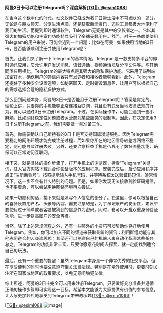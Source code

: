 **阿曼3日卡可以注册Telegram吗？深度解析[[TG💪+ @esim1088](https://t.me/s/esim1088)]**

在当今这个数字化的时代，社交软件已经成为我们日常生活中不可或缺的一部分。无论是与朋友聊天、分享生活点滴，还是获取新闻资讯，这些工具都极大地便利了我们的生活。而提到即时通讯软件，Telegram无疑是其中的佼佼者之一。它以其强大的加密功能和丰富的功能特性吸引了全球无数用户。然而，对于一些想要使用Telegram的用户来说，可能会遇到一个问题：比如在阿曼，如果使用当地的3日卡，是否能够顺利注册并使用Telegram呢？

首先，让我们来了解一下Telegram的基本情况。Telegram是一款支持多平台的即时通讯应用，它允许用户发送消息、语音通话、视频通话以及分享文件等。与其他同类应用相比，Telegram的最大特点是其强大的隐私保护功能。它采用了端到端加密技术，确保用户的通信内容只有发送者和接收者能够看到。此外，Telegram还提供了多种安全设置选项，如秘密聊天、定时销毁消息等，让用户可以根据自己的需求选择合适的隐私保护方式。

那么回到问题本身，阿曼的3日卡是否能用于注册Telegram呢？答案是肯定的。理论上讲，只要你的手机能够正常连接互联网，并且没有违反当地法律法规的行为，就可以通过3日卡注册Telegram。不过，在实际操作中，可能会遇到一些小麻烦，比如网络稳定性问题或者运营商对某些服务的限制等。因此，在决定使用3日卡注册Telegram之前，我们需要做一些准备工作。

首先，你需要确认自己所持有的3日卡是否支持国际漫游服务。因为Telegram需要稳定的网络环境才能完成注册过程，而如果你所在的地区信号较差或网络不稳定，则可能导致注册失败。另外，还要注意检查手机是否启用了数据流量功能，确保可以正常访问互联网。

接下来，就是具体的操作步骤了。打开手机上的浏览器，搜索“Telegram”关键词，进入官方网站下载适合你设备版本的应用程序。安装完成后，启动应用程序并点击“注册新账号”。按照提示输入手机号码，并等待系统发送验证码短信。通常情况下，这一步不会有什么特别的问题。但是，如果你发现无法接收到验证码短信，也不要着急，可以尝试更换网络环境再次尝试。

如果一切顺利的话，接下来就是填写个人信息的部分了。在这里，你可以根据自己的喜好设置用户名、头像等内容。需要注意的是，为了保证账户的安全性，建议不要使用过于简单或者容易被猜到的信息作为密码。同时，也可以开启双重身份验证功能，进一步提高账户的安全等级。

当然，除了上述常规流程之外，还有一些额外的小技巧可以帮助你更好地使用Telegram。例如，你可以加入不同的频道来获取最新的资讯；利用群组功能与其他志同道合的人交流思想；甚至还可以创建自己的机器人来自动化处理某些任务。总之，Telegram的功能非常丰富，只要你愿意花时间去探索，就一定能找到适合自己的玩法。

最后，还有一个重要的提醒：虽然Telegram本身是一个非常优秀的社交平台，但在享受便利的同时也要注意遵守相关法律法规。特别是在境外使用时，更要时刻关注所在国家或地区的政策要求，以免无意间触犯法律。

综上所述，阿曼的3日卡完全可以用来注册Telegram，只要做好充分准备并遵循正确的操作步骤即可实现这一目标。希望本文能够为大家提供有价值的参考信息，让大家更加轻松地享受到Telegram带来的乐趣[[TG💪+ @esim1088](https://t.me/s/esim1088)]！

[[TG💪+ @esim1088](https://t.me/s/esim1088) ![Image](https://i.postimg.cc/4NQfJmqS/Snipaste-2025-05-13-00-14-12.png)]